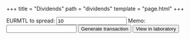 +++
title = "Dividends"
path = "dividends"
template = "page.html"
+++
<script src="../js/shareholders.js" defer></script>
<script src="../js/dividends.js" defer></script>

<label for="dividends-amount">EURMTL to spread: </label>
<input type="text" id="dividends-amount" name="dividends-amount" value="10"/>
<label for="dividends-memo">Memo: </label>
<input type="text" id="dividends-memo" name="dividends-memo"/>
<button id="dividend-gen" class="btn success">Generate transaction</button>
<button id="view-laboratory" class="btn success">View in laboratory</button>

<div id="dividend-tx"></div>

<script>
  window.onload = function(){ drawDividends(); };
</script>
